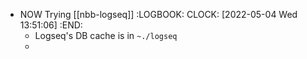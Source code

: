 - NOW Trying [[nbb-logseq]]
  :LOGBOOK:
  CLOCK: [2022-05-04 Wed 13:51:06]
  :END:
	- Logseq's DB cache is in `~./logseq`
	-